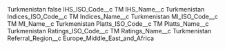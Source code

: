<?xml version="1.0" encoding="UTF-8"?>
<CustomMetadata xmlns="http://soap.sforce.com/2006/04/metadata" xmlns:xsi="http://www.w3.org/2001/XMLSchema-instance" xmlns:xsd="http://www.w3.org/2001/XMLSchema">
    <label>Turkmenistan</label>
    <protected>false</protected>
    <values>
        <field>IHS_ISO_Code__c</field>
        <value xsi:type="xsd:string">TM</value>
    </values>
    <values>
        <field>IHS_Name__c</field>
        <value xsi:type="xsd:string">Turkmenistan</value>
    </values>
    <values>
        <field>Indices_ISO_Code__c</field>
        <value xsi:type="xsd:string">TM</value>
    </values>
    <values>
        <field>Indices_Name__c</field>
        <value xsi:type="xsd:string">Turkmenistan</value>
    </values>
    <values>
        <field>MI_ISO_Code__c</field>
        <value xsi:type="xsd:string">TM</value>
    </values>
    <values>
        <field>MI_Name__c</field>
        <value xsi:type="xsd:string">Turkmenistan</value>
    </values>
    <values>
        <field>Platts_ISO_Code__c</field>
        <value xsi:type="xsd:string">TM</value>
    </values>
    <values>
        <field>Platts_Name__c</field>
        <value xsi:type="xsd:string">Turkmenistan</value>
    </values>
    <values>
        <field>Ratings_ISO_Code__c</field>
        <value xsi:type="xsd:string">TM</value>
    </values>
    <values>
        <field>Ratings_Name__c</field>
        <value xsi:type="xsd:string">Turkmenistan</value>
    </values>
    <values>
        <field>Referral_Region__c</field>
        <value xsi:type="xsd:string">Europe_Middle_East_and_Africa</value>
    </values>
</CustomMetadata>
